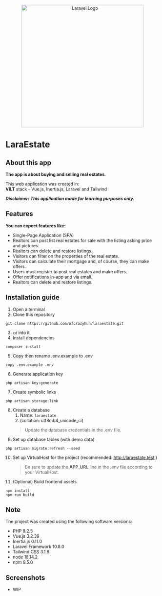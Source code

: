<p align="center"><a href="https://laravel.com" target="_blank"><img src="https://raw.githubusercontent.com/laravel/art/master/logo-lockup/5%20SVG/2%20CMYK/1%20Full%20Color/laravel-logolockup-cmyk-red.svg" width="400" alt="Laravel Logo"></a></p>

# LaraEstate

## About this app
**The app is about buying and selling real estates.**

This web application was created in:\
**VILT** stack - Vue.js, Inertia.js, Laravel and Tailwind

_**Disclaimer: This application made for learning purposes only.**_

## Features
**You can expect features like:**

- Single-Page Application (SPA)
- Realtors can post list real estates for sale with the listing asking price and pictures.
- Realtors can delete and restore listings.
- Visitors can filter on the properties of the real estate.
- Visitors can calculate their mortgage and, of course, they can make offers.
- Users must register to post real estates and make offers.
- Offer notifications in-app and via email.
- Realtors can delete and restore listings.

## Installation guide
1. Open a terminal  
2. Clone this repository
```
git clone https://github.com/nfcrazyhun/laraestate.git
```
3. `cd` into it
4. Install dependencies
```
composer install
```
5. Copy then rename .env.example to .env
```
copy .env.example .env
```
6. Generate application key
```
php artisan key:generate
```
7. Create symbolic links
```
php artisan storage:link
```
8. Create a database
    1. Name: `laraestate`
    2. (collation: utf8mb4_unicode_ci)
    > Update the database credentials in the .env file.
9. Set up database tables (with demo data)
```
php artisan migrate:refresh --seed
```
10. Set up VirtualHost for the project (recommended: http://laraestate.test )
    > Be sure to update the **APP_URL** line in the .env file according to your VirtualHost.
11. (Optional) Build frontend assets
```
npm install
npm run build
```


## Note
The project was created using the following software versions:
- PHP 8.2.5
- Vue.js 3.2.39
- Inertia.js 0.11.0
- Laravel Framework 10.8.0
- Tailwind CSS 3.1.8
- node 18.14.2
- npm 9.5.0

## Screenshots
- WIP
